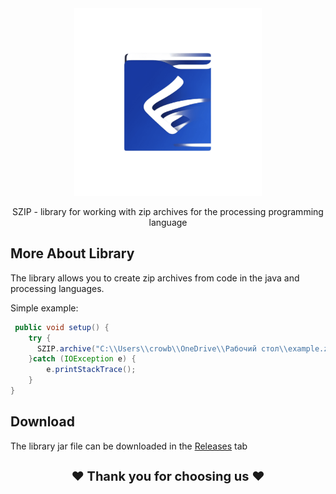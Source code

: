 <div align="center">
  <img src="branding/icon.png" width="300">

SZIP - library for working with zip archives for the processing programming language
</div>

## More About Library
The library allows you to create zip archives from code in the java and processing languages.

Simple example:

```java
 public void setup() {
    try {
      SZIP.archive("C:\\Users\\crowb\\OneDrive\\Рабочий стол\\example.zip", "C:\\Users\\crowb\\OneDrive\\Рабочий стол\\\\log.txt");
    }catch (IOException e) {
        e.printStackTrace();
    }
}
```

## Download

The library jar file can be downloaded in the <a href = "https://github.com/ArtyomKingmang/SZIP/releases">Releases</a> tab


<h1 align="middle" style="font-size: 20px;">❤ Thank you for choosing us ❤</h1>
